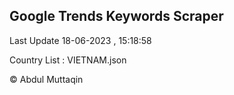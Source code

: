 

## Google Trends Keywords Scraper 
 
Last Update 18-06-2023 , 15:18:58

Country List :
VIETNAM.json



© Abdul Muttaqin 
